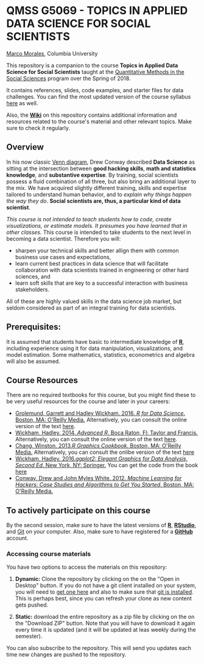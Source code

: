 

# QMSS G5069 -  TOPICS IN APPLIED DATA SCIENCE FOR SOCIAL SCIENTISTS

[Marco Morales](mailto:mam2519@columbia.edu), Columbia University

This repository is a companion to the course __Topics in Applied Data
Science for Social Scientists__ taught at the
[Quantitative Methods in the Social Sciences](http://qmss.columbia.edu/)
program over the Spring of 2018.

It contains references, slides, code examples, and starter files for
data challenges. You can find the most updated version of the course 
syllabus [here](https://github.com/marco-morales/QMSS-GR5069_Spring2018/GR5069_Spring2018.pdf) 
as well. 

Also, the [__Wiki__](https://github.com/marco-morales/QMSS-GR5069_Spring2018/wiki) on this
repository contains additional information and resources related to
the course's material and other relevant topics. Make sure to check it
regularly. 


## Overview

In his now classic [Venn diagram](http://drewconway.com/zia/2013/3/26/the-data-science-venn-diagram), Drew Conway described **Data Science** as sitting at
the intersection between **good hacking skills**, **math
  and statistics knowledge**, and **substantive expertise**. By
training, social scientists possess a fluid combination of all three,
but also bring an additional layer to the mix. We have acquired
slightly different training, skills and expertise tailored to
understand human behavior, and to _explain why things happen
the way they do_. __Social scientists are, thus, a
particular kind of data scientist__.


*This course is not intended to teach students how to code, create
  visualizations, or estimate models. It presumes you have learned
  that in other classes.* This course is intended to take students to the
  next level in becoming a data scientist. Therefore you will:
* sharpen your technical skills and better allign them with common
  business use cases and expectations,  
* learn current best practices in data science that will
  facilitate collaboration with data scientists trained in engineering
  or other hard sciences, and
* learn soft skills that are key to a successful interaction with
  business stakeholders.

All of these are highly valued skills in the data science job market,
but seldom considered as part of an integral training for data
scientists.

## Prerequisites:

It is assumed that students have basic to intermediate knowledge of [**R**](https://www.r-project.org/),
including experience using it for data manipulation, visualizations,
and model estimation. Some mathematics, statistics, econometrics and
algebra will also be assumed.


## Course Resources

There are no required textbooks for this course, but you might find
these to be very useful resources for the course and later in your
careers:

* [Grolemund, Garrett and Hadley Wickham. 2016. _R for Data Science_. Boston, MA: O'Reilly Media.](http://shop.oreilly.com/product/0636920034407.do) Alternatively, you can consult the online version of the text [here](http://r4ds.had.co.nz/).
* [Wickham, Hadley. 2014. _Advanced R_. Boca Raton, Fl: Taylor and Francis.](https://www.crcpress.com/Advanced-R/Wickham/p/book/9781466586963) Alternatively, you can consult the online version of the text [here](http://adv-r.had.co.nz/).
* [Chang, Winston. 2013._R Graphics Cookbook_. Boston, MA: O'Reilly Media.](http://shop.oreilly.com/product/0636920023135.do) Alternatively, you can consult the onlibe version of the text [here](http://www.cookbook-r.com/Graphs/)
* [Wickham, Hadley. 2016._ggplot2: Elegant Graphics for Data Analysis, Second Ed_. New York, NY: Springer.](http://www.springer.com/us/book/9780387981413) You can get the code from the book [here](http://ggplot2.org/book/)
* [Conway, Drew and John Myles White. 2012. _Machine Learning for Hackers: Case Studies and Algorithms to Get You Started_. Boston, MA: O'Reilly Media.](http://shop.oreilly.com/product/0636920018483.do)


## To actively participate on this course

By the second session, make sure to have the latest versions of
[__R__](https://www.r-project.org/), [__RStudio__](https://www.rstudio.com/), and
[Git](https://git-scm.com/) on your computer. Also, make sure to have registered 
for a [__GitHub__](https://github.com) account.


### Accessing course materials

You have two options to access the materials on this repository:

1. **Dynamic:** Clone the repository by clicking on the on the  "Open
    in Desktop" button.  If you do not have a git
    client installed on your system, you will need to
    [get one here](https://git-scm.com/download/gui) and also to make
    sure that [git is installed](https://git-scm.com/downloads).  This
    is perhaps best, since you can refresh your clone as new content gets
    pushed.
	
3. **Static:** download the entire repository as a zip file  by
    clicking on the on the  "Download ZIP" button. Note that
    you will have to download it again every time it is updated (and
    it will be updated at leas weekly during the semester). 
	
You can also subscribe to the repository. This will send you updates
each time new changes are pushed to the repository.

